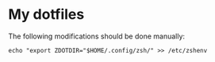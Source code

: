 # My dotfiles

The following modifications should be done manually: 

```
echo "export ZDOTDIR="$HOME/.config/zsh/" >> /etc/zshenv
```
